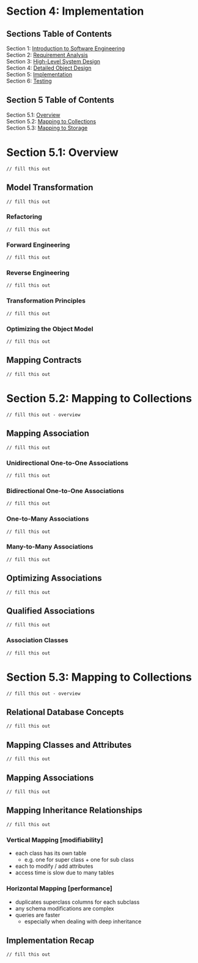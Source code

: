 # Section 4: Implementation

## Sections Table of Contents

Section 1: [Introduction to Software Engineering](Section%201.md)<br>
Section 2: [Requirement Analysis](Section%202.md)<br>
Section 3: [High-Level System Design](Section%203.md)<br>
Section 4: [Detailed Object Design](Section%204.md)<br>
Section 5: [Implementation](Section%205.md)<br>
Section 6: [Testing](Section%206.md)<br>

## Section 5 Table of Contents

Section 5.1: [Overview](#section-5.1-overview)<br>
Section 5.2: [Mapping to Collections](#section-5.2-mapping-to-collections)<br>
Section 5.3: [Mapping to Storage](#section-5.3-mapping-to-storage)<br>

# Section 5.1: Overview
`// fill this out`

## Model Transformation
`// fill this out`

### Refactoring
`// fill this out`

### Forward Engineering
`// fill this out`

### Reverse Engineering
`// fill this out`

### Transformation Principles
`// fill this out`

### Optimizing the Object Model
`// fill this out`

## Mapping Contracts
`// fill this out`

# Section 5.2: Mapping to Collections
`// fill this out - overview`

## Mapping Association
`// fill this out`

### Unidirectional One-to-One Associations
`// fill this out`

### Bidirectional One-to-One Associations
`// fill this out`

### One-to-Many Associations
`// fill this out`

### Many-to-Many Associations
`// fill this out`

## Optimizing Associations
`// fill this out`

## Qualified Associations
`// fill this out`

### Association Classes
`// fill this out`

# Section 5.3: Mapping to Collections
`// fill this out - overview`

## Relational Database Concepts
`// fill this out`

## Mapping Classes and Attributes
`// fill this out`

## Mapping Associations
`// fill this out`

## Mapping Inheritance Relationships
`// fill this out`

### Vertical Mapping [modifiability]
- each class has its own table
  - e.g. one for super class + one for sub class
- each to modify / add attributes
- access time is slow due to many tables

### Horizontal Mapping [performance]
- duplicates superclass columns for each subclass
- any schema modifications are complex
- queries are faster
  - especially when dealing with deep inheritance

## Implementation Recap
`// fill this out`